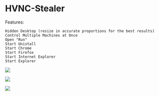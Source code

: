 # HVNC-Stealer

Features:

    Hidden Desktop (resize in accurate proportions for the best results)
    Control Multiple Machines at Once
    Open "Run"
    Start Unistall
    Start Chrome
    Start Firefox
    Start Internet Explorer
    Start Explorer


<img src="https://i.ibb.co/jrqYCsS/Unbenannt.png" ><br>

<img src="https://i.ibb.co/Wk5L6dY/Unbggnt.png" ><br>

<img src="https://i.ibb.co/gSk8YLm/ff.png" ><br>

